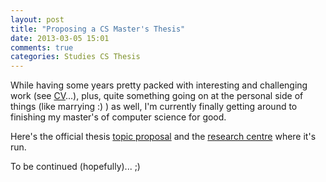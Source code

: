 ```yaml
---
layout: post
title: "Proposing a CS Master's Thesis"
date: 2013-03-05 15:01
comments: true
categories: Studies CS Thesis
---
```


While having some years pretty packed with interesting and challenging work (see [CV](http://dl.dropbox.com/u/194129/cv_rthurnher.pdf)...), plus, quite something going on at the personal side of things (like marrying :) ) as well, I'm currently finally getting around to finishing my master's of computer science for good.

Here's the official thesis [topic proposal](http://dl.dropbox.com/u/194129/proposal.pdf) and the [research centre](http://www.cvast.tuwien.ac.at/cvast) where it's run.

To be continued (hopefully)... ;)

